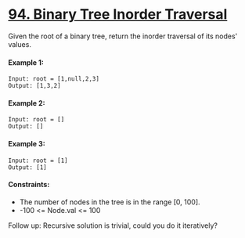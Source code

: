 ﻿# [94. Binary Tree Inorder Traversal](https://leetcode.com/problems/binary-tree-inorder-traversal)

Given the root of a binary tree, return the inorder traversal of its nodes' values.

#### Example 1:
```
Input: root = [1,null,2,3]
Output: [1,3,2]
``` 

#### Example 2:
```
Input: root = []
Output: []
``` 

#### Example 3:
```
Input: root = [1]
Output: [1]
```

#### Constraints:

- The number of nodes in the tree is in the range [0, 100].
- -100 <= Node.val <= 100


Follow up: Recursive solution is trivial, could you do it iteratively?